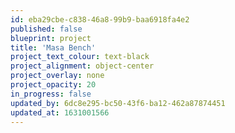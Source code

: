 ```yaml
---
id: eba29cbe-c838-46a8-99b9-baa6918fa4e2
published: false
blueprint: project
title: 'Masa Bench'
project_text_colour: text-black
project_alignment: object-center
project_overlay: none
project_opacity: 20
in_progress: false
updated_by: 6dc8e295-bc50-43f6-ba12-462a87874451
updated_at: 1631001566
---
```

